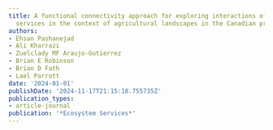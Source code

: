 ```yaml
---
title: A functional connectivity approach for exploring interactions of multiple ecosystem
  services in the context of agricultural landscapes in the Canadian prairies
authors:
- Ehsan Pashanejad
- Ali Kharrazi
- Zuelclady MF Araujo-Gutierrez
- Brian E Robinson
- Brian D Fath
- Lael Parrott
date: '2024-01-01'
publishDate: '2024-11-17T21:15:18.755735Z'
publication_types:
- article-journal
publication: '*Ecosystem Services*'
---
```

